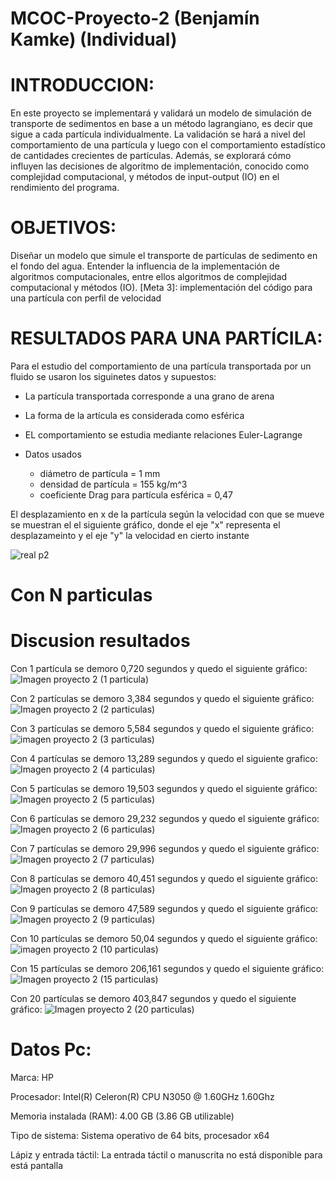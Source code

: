 # MCOC-Proyecto-2 (Benjamín Kamke) (Individual)

# INTRODUCCION:
En este proyecto se implementará y validará un modelo de simulación de transporte de
sedimentos en base a un método lagrangiano, es decir que sigue a cada partícula individualmente.
La validación se hará a nivel del comportamiento de una partícula y luego con el comportamiento
estadístico de cantidades crecientes de partículas. Además, se explorará cómo influyen las
decisiones de algoritmo de implementación, conocido como complejidad computacional, y
métodos de input-output (IO) en el rendimiento del programa.

# OBJETIVOS:
Diseñar un modelo que simule el transporte de partículas de sedimento en el fondo del agua.
Entender la influencia de la implementación de algoritmos computacionales, entre ellos
algoritmos de complejidad computacional y métodos (IO).
[Meta 3]: implementación del código para una partícula con perfil de velocidad

# RESULTADOS PARA UNA PARTÍCILA:

Para el estudio del comportamiento de una partícula transportada por un fluido se usaron los siguinetes datos y supuestos:
* La partícula transportada corresponde a una grano de arena
* La forma de la artícula es considerada como esférica 
* EL comportamiento se estudia mediante relaciones Euler-Lagrange

* Datos usados

    * diámetro de partícula = 1 mm
    * densidad de partícula = 155 kg/m^3
    * coeficiente Drag para partícula esférica = 0,47

El desplazamiento en x de la partícula según la velocidad con que se mueve se muestran el el siguiente gráfico, donde el eje "x" representa el desplazameinto y el eje "y" la velocidad en cierto instante 

![real p2](https://user-images.githubusercontent.com/53712876/65996866-a65a9300-e46e-11e9-945e-d2ca47f3125f.png)




# Con N particulas
# Discusion resultados
Con 1 partícula se demoro 0,720 segundos y quedo el siguiente gráfico:
![Imagen proyecto 2 (1 particula)](https://user-images.githubusercontent.com/53590243/66688211-0239ce80-ec5c-11e9-9d84-ab314a6092a4.png)

Con 2 partículas se demoro 3,384 segundos y quedo el siguiente gráfico:
![Imagen proyecto 2 (2 particulas)](https://user-images.githubusercontent.com/53590243/66688151-cdc61280-ec5b-11e9-80fd-5acf161fb165.png)

Con 3 partículas se demoro 5,584 segundos y quedo el siguiente gráfico:
![imagen proyecto 2 (3 particulas)](https://user-images.githubusercontent.com/53590243/66688105-95263900-ec5b-11e9-9b1a-3157bfa4f0d1.png)

Con 4 partículas se demoro 13,289 segundos y quedo el siguiente grafico:
![Imagen proyecto 2 (4 particulas)](https://user-images.githubusercontent.com/53590243/66687942-f26dba80-ec5a-11e9-9628-d23fe199064e.png)

Con 5 partículas se demoro 19,503 segundos y quedo el siguiente gráfico:
![Imagen proyecto 2 (5 particulas)](https://user-images.githubusercontent.com/53590243/66688026-3cef3700-ec5b-11e9-9d66-6a0eb67eb08b.png)

Con 6 partículas se demoro 29,232 segundos y quedo el siguiente gráfico:
![Imagen proyecto 2 (6 particulas)](https://user-images.githubusercontent.com/53590243/66687883-c4887600-ec5a-11e9-81ba-c67d17ff9934.png)

Con 7 partículas se demoro 29,996 segundos y quedo el siguiente gráfico:
![Imagen proyecto 2 (7 particulas)](https://user-images.githubusercontent.com/53590243/66687835-812e0780-ec5a-11e9-88ec-3b6b8192de75.png)

Con 8 partículas se demoro 40,451 segundos y quedo el siguiente gráfico:
![Imagen proyecto 2 (8 particulas)](https://user-images.githubusercontent.com/53590243/66687671-db7a9880-ec59-11e9-8750-ffc33ddbbf79.png)

Con 9 partículas se demoro 47,589 segundos y quedo el siguiente gráfico:
![Imagen proyecto 2 (9 particulas)](https://user-images.githubusercontent.com/53590243/66687619-9ce4de00-ec59-11e9-85d2-3232983b1ead.png)

Con 10 partículas se demoro 50,04 segundos y quedo el siguiente gráfico:
![imagen proyecto 2 (10 particulas)](https://user-images.githubusercontent.com/53590243/66686819-09121280-ec57-11e9-8e69-c6dd634b14e1.png)

Con 15 partículas se demoro 206,161 segundos y quedo el siguiente gráfico:
![Imagen proyecto 2 (15 particulas)](https://user-images.githubusercontent.com/53590243/66687420-f6004200-ec58-11e9-8a94-4f25e1ce0bd7.png)

Con 20 partículas se demoro 403,847 segundos y quedo el siguiente gráfico:
![Imagen proyecto 2 (20 particulas)](https://user-images.githubusercontent.com/53590243/66687210-475c0180-ec58-11e9-94b6-fb4d1bd4972a.png)

# Datos Pc:

Marca: HP

Procesador: Intel(R) Celeron(R) CPU N3050 @ 1.60GHz 1.60Ghz

Memoria instalada (RAM): 4.00 GB (3.86 GB utilizable)

Tipo de sistema: Sistema operativo de 64 bits, procesador x64

Lápiz y entrada táctil: La entrada táctil o manuscrita no está disponible para está pantalla

